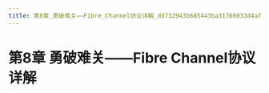 ```yaml
---
title: 第8章_勇破难关——Fibre_Channel协议详解_dd732943b685443ba31766033d4af49b
---
```


# 第8章 勇破难关——Fibre Channel协议详解